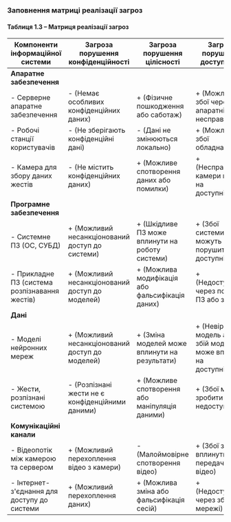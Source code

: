 ### Заповнення матриці реалізації загроз

#### Таблиця 1.3 – Матриця реалізації загроз

| Компоненти інформаційної системи              | Загроза порушення конфіденційності                 | Загроза порушення цілісності                      | Загроза порушення доступності                      |
|-----------------------------------------------|---------------------------------------------------|--------------------------------------------------|----------------------------------------------------|
| **Апаратне забезпечення**                     |                                                   |                                                  |                                                    |
| - Серверне апаратне забезпечення              | - (Немає особливих конфіденційних даних)           | + (Фізичне пошкодження або саботаж)               | + (Можливі збої через апаратні несправності)        |
| - Робочі станції користувачів                 | - (Не зберігають конфіденційні дані)               | - (Дані не змінюються локально)                   | + (Можливі збої обладнання)                        |
| - Камера для збору даних жестів               | - (Не містить конфіденційних даних)                | + (Можливе спотворення даних або помилки)         | + (Несправність камери вплине на доступність)       |
| **Програмне забезпечення**                    |                                                   |                                                  |                                                    |
| - Системне ПЗ (ОС, СУБД)                      | + (Можливий несанкціонований доступ до системи)    | + (Шкідливе ПЗ може вплинути на роботу системи)    | + (Збої системи можуть порушити доступність)        |
| - Прикладне ПЗ (система розпізнавання жестів) | + (Можливий несанкціонований доступ до моделей)    | + (Можлива модифікація або фальсифікація даних)   | + (Недоступність через помилки ПЗ або збої)         |
| **Дані**                                      |                                                   |                                                  |                                                    |
| - Моделі нейронних мереж                      | + (Можливий несанкціонований доступ до моделей)    | + (Зміна моделей може вплинути на результати)     | + (Невірна модель або збій моделі може вплинути на доступність) |
| - Жести, розпізнані системою                  | - (Розпізнані жести не є конфіденційними даними)   | + (Можливе спотворення або маніпуляція даними)    | + (Збої можуть зробити жести недоступними)         |
| **Комунікаційні канали**                      |                                                   |                                                  |                                                    |
| - Відеопотік між камерою та сервером          | + (Можливий перехоплення відео з камери)           | - (Малоймовірне спотворення відео)                | + (Збої зв'язку вплинуть на передачу відео)         |
| - Інтернет-з'єднання для доступу до системи   | + (Можливий перехоплення даних)                    | + (Можлива зміна або фальсифікація сесій)         | + (Недоступність через збої мережі)                |

